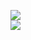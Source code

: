 [![](https://img.shields.io/badge/Made%20With-Github%20Spray-lightgrey.svg?style=for-the-badge&logo=github)](https://github.com/Annihil/github-spray#3892)  
[![](https://i.imgur.com/2DrTn0Z.gif)](https://github.com/Annihil/github-spray)